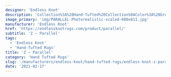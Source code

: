 ```yaml
---
designer: 'Endless Knot'
description: 'Collection%3A%20Hand-Tufted%20Collection%0AColor%3A%20Greys%0AMaterial%3A%20100%25%20WoolStyle%3A%20Geometric'
image_primary: 'img/PARALLEL-Photorealistic-scaled-600x811.jpg'
manufacturer: 'Endless Knot'
href: 'https://endlessknotrugs.com/product/parallel/'
subtitle: 'Z – Parallel'
tags:
  - 'Endless Knot'
  - 'Hand-Tufted Rugs'
title: 'Z – Parallel'
category: 'Hand Tufted Rugs'
slug: '/manufacturers/endless-knot/hand-tufted-rugs/endless-knot-z-parallel'
date: '2021-02-17'
---
```

